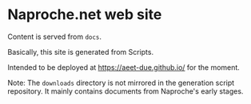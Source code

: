 # Naproche.net web site

Content is served from `docs`.

Basically, this site is generated from Scripts.

Intended to be deployed at <https://aeet-due.github.io/> for the moment.

Note: The `downloads` directory is not mirrored in the generation script repository. It mainly contains documents from Naproche's early stages.
